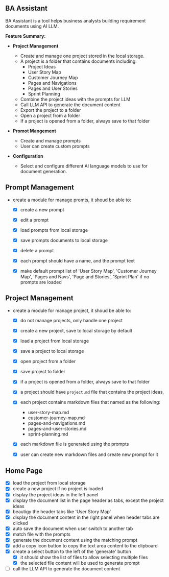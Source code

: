 ## BA Assistant

BA Assistant is a tool helps business analysts building requirement documents using AI LLM.

**Feature Summary:**

- **Project Management**
  - Create and manage one project stored in the local storage.
  - A project is a folder that contains documents including:
    - Project Ideas
    - User Story Map
    - Customer Journey Map
    - Pages and Navigations
    - Pages and User Stories
    - Sprint Planning
  - Combine the project ideas with the prompts for LLM
  - Call LLM API to generate the document content
  - Export the project to a folder
  - Open a project from a folder
  - If a project is opened from a folder, always save to that folder

- **Promot Mangement**

  - Create and manage prompts 
  - User can create custom prompts

- **Configuration**
  - Select and configure different AI language models to use for document generation.


## Prompt Management

- create a module for manage promts, it shoud be able to:

  - [X] create a new prompt
  - [X] edit a prompt
  - [X] load prompts from local storage
  - [X] save prompts documents to local storage
  - [X] delete a prompt
  - [X] each prompt should have a name, and the prompt text
  - [X] make default prompt list of 'User Story Map', 'Customer Journey Map', 'Pages and Navs', 'Page and Stories', 'Sprint Plan' if no prompts are loaded


## Project Management

- create a module for manage project, it shoud be able to:
  - [x] do not manage projects, only handle one project
  - [x] create a new project, save to local storage by default
  - [x] load a project from local storage
  - [x] save a project to local storage
  - [x] open project from a folder
  - [x] save project to folder
  - [x] if a project is opened from a folder, always save to that folder
  - [x] a project should have `project.md` file that contains the project ideas, 
  - [x] each project contains markdown files that named as the following:
      - user-story-map.md
      - customer-journey-map.md
      - pages-and-navigations.md
      - pages-and-user-stories.md
      - sprint-planning.md
  - [x] each markdown file is generated using the prompts
  - [x] user can create new markdown files and create new prompt for it


## Home Page

- [x] load the project from local storage
- [x] create a new project if no project is loaded
- [x] display the project ideas in the left panel
- [x] display the document list in the page header as tabs, except the project ideas
- [x] beautigy the header tabs like 'User Story Map'
- [x] display the document content in the right panel when header tabs are clicked
- [x] auto save the document when user switch to another tab
- [x] match file with the prompts
- [x] generate the document content using the matching prompt
- [x] add a copy icon button to copy the text area content to the clipboard
- [x] create a select button to the left of the 'generate' button
  - [x] it should show the list of files to allow selecting multiple files 
  - [x] the selected file content will be used to generate prompt
- [ ] call the LLM API to generate the document content